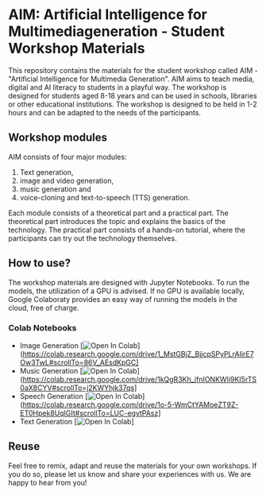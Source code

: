 # AIM: Artificial Intelligence for Multimediageneration - Student Workshop Materials

This repository contains the materials for the student workshop called AIM - "Artificial Intelligence for Multimedia Generation".
AIM aims to teach media, digital and AI literacy to students in a playful way. The workshop is designed for students aged 8-18 years and can be used in schools, libraries or other educational institutions. The workshop is designed to be held in 1-2 hours and can be adapted to the needs of the participants.

## Workshop modules

AIM consists of four major modules:

1. Text generation,
2. image and video generation,
3. music generation and
4. voice-cloning and text-to-speech (TTS) generation.

Each module consists of a theoretical part and a practical part. The theoretical part introduces the topic and explains the basics of the technology. The practical part consists of a hands-on tutorial, where the participants can try out the technology themselves.

## How to use?

The workshop materials are designed with Jupyter Notebooks. To run the models, the utilization of a GPU is advised. If no GPU is available locally, Google Colaboraty provides an easy way of running the models in the cloud, free of charge.

### Colab Notebooks

- Image Generation [![Open In Colab](https://colab.research.google.com/assets/colab-badge.svg)](https://colab.research.google.com/drive/1_MstGBjZ_BjjcpSPyPLrAIirE7Ow3TwL#scrollTo=86V_AEsdKpGC]
- Music Generation [![Open In Colab](https://colab.research.google.com/assets/colab-badge.svg)](https://colab.research.google.com/drive/1kQgR3Kh_ifnIONKWIi9KI5rTS0aX8CYV#scrollTo=j2KWYhjk37qs]
- Speech Generation [![Open In Colab](https://colab.research.google.com/assets/colab-badge.svg)](https://colab.research.google.com/drive/1o-5-WmCtYAMoeZT9Z-ET0Hpek8UqIGIt#scrollTo=LUC-egytPAsz]
- Text Generation [![Open In Colab](https://colab.research.google.com/drive/1Yb9swkxo4ckFHlA9Hn3GBj6PQwRvy5tK)]

## Reuse

Feel free to remix, adapt and reuse the materials for your own workshops. If you do so, please let us know and share your experiences with us. We are happy to hear from you!
